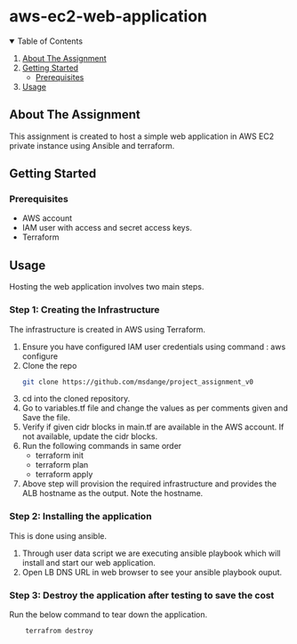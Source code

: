 # aws-ec2-web-application

<!-- TABLE OF CONTENTS -->
<details open="open">
  <summary>Table of Contents</summary>
  <ol>
    <li>
      <a href="#about-the-Assignment">About The Assignment</a>
    </li>
    <li>
      <a href="#getting-started">Getting Started</a>
      <ul>
        <li><a href="#prerequisites">Prerequisites</a></li>
      </ul>
    </li>
    <li><a href="#usage">Usage</a></li>
  </ol>
</details>



<!-- ABOUT THE ASSIGNMENT -->
## About The Assignment

This assignment is created to host a simple web application in AWS EC2 private instance using Ansible and terraform.

<!-- GETTING STARTED -->
## Getting Started

### Prerequisites

* AWS account
* IAM user with access and secret access keys.
* Terraform

<!-- USAGE -->
## Usage

Hosting the web application involves two main steps.

### Step 1: Creating the Infrastructure

The infrastructure is created in AWS using Terraform.

1. Ensure you have configured IAM user credentials using command : aws configure
2. Clone the repo
   ```sh
   git clone https://github.com/msdange/project_assignment_v0
   ```
3. cd into the cloned repository.
4. Go to variables.tf file and change the values as per comments given and Save the file.
5. Verify if given cidr blocks in main.tf are available in the AWS account. If not available, update the cidr blocks.
6. Run the following commands in same order
    - terraform init
    - terraform plan
    - terraform apply
 7. Above step will provision the required infrastructure and provides the ALB hostname as the output. Note the hostname.

### Step 2: Installing the application

This is done using ansible.

1. Through user data script we are executing ansible playbook which will install and start our web application.
2. Open LB DNS URL in web browser to see your ansible playbook ouput.

### Step 3: Destroy the application after testing to save the cost

Run the below command to tear down the application.
```sh
    terrafrom destroy
```

